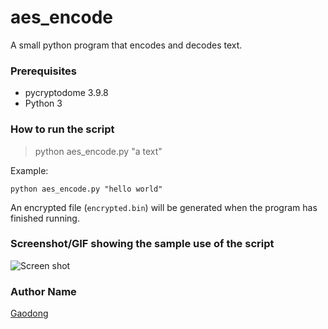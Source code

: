 # aes_encode

A small python program that encodes and decodes text.

### Prerequisites

- pycryptodome 3.9.8
- Python 3

### How to run the script

> python aes_encode.py "a text"

Example:

```
python aes_encode.py "hello world"
```

An encrypted file (`encrypted.bin`) will be generated
when the program has finished running.

### Screenshot/GIF showing the sample use of the script

![Screen shot](https://github.com/Python-World/python-mini-projects/blob/master/projects/Create_script_to_encode_and_decode_text/output.png)

### Author Name

[Gaodong](https://github.com/xlgd)
